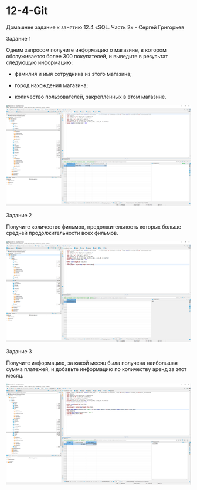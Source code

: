 # 12-4-Git

Домашнее задание к занятию 12.4 «SQL. Часть 2» - Сергей Григорьев

Задание 1

Одним запросом получите информацию о магазине, в котором обслуживается более 300 покупателей, и выведите в результат следующую информацию:

- фамилия и имя сотрудника из этого магазина;

- город нахождения магазина;

- количество пользователей, закреплённых в этом магазине.

![1-1](https://github.com/SG-netology/12-4-Git/blob/main/1-1.png)

Задание 2

Получите количество фильмов, продолжительность которых больше средней продолжительности всех фильмов.

![1-1](https://github.com/SG-netology/12-4-Git/blob/main/2-1.png)

Задание 3

Получите информацию, за какой месяц была получена наибольшая сумма платежей, и добавьте информацию по количеству аренд за этот месяц.

![1-1](https://github.com/SG-netology/12-4-Git/blob/main/3-1.png)

